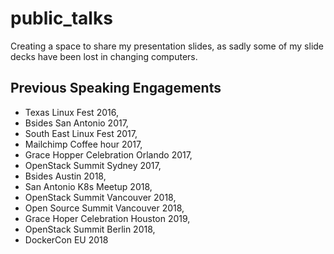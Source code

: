 # public_talks
Creating a space to share my presentation slides, as sadly some of my slide decks have been lost in changing computers. 



## Previous Speaking Engagements 
* Texas Linux Fest 2016,
* Bsides San Antonio 2017,
* South East Linux Fest 2017,
* Mailchimp Coffee hour 2017,
* Grace Hopper Celebration Orlando 2017,
* OpenStack Summit Sydney 2017,
* Bsides Austin 2018,
* San Antonio K8s Meetup 2018,
* OpenStack Summit Vancouver 2018,
* Open Source Summit Vancouver 2018,
* Grace Hoper Celebration Houston 2019, 
* OpenStack Summit Berlin 2018,
* DockerCon EU 2018

